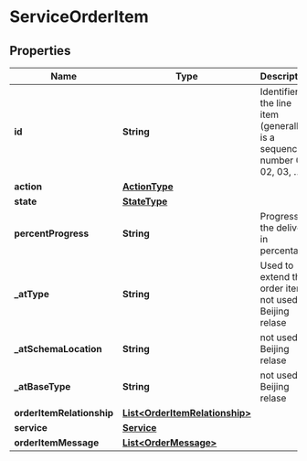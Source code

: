 # ServiceOrderItem

## Properties
Name | Type | Description | Notes
------------ | ------------- | ------------- | -------------
**id** | **String** | Identifier of the line item (generally it is a sequence number 01, 02, 03, …) | 
**action** | [**ActionType**](ActionType.md) |  |  [optional]
**state** | [**StateType**](StateType.md) |  |  [optional]
**percentProgress** | **String** | Progress of the delivery in percentage. |  [optional]
**_atType** | **String** | Used to extend the order item. not used in Beijing relase |  [optional]
**_atSchemaLocation** | **String** | not used in Beijing relase |  [optional]
**_atBaseType** | **String** | not used in Beijing relase |  [optional]
**orderItemRelationship** | [**List&lt;OrderItemRelationship&gt;**](OrderItemRelationship.md) |  |  [optional]
**service** | [**Service**](Service.md) |  | 
**orderItemMessage** | [**List&lt;OrderMessage&gt;**](OrderMessage.md) |  |  [optional]
